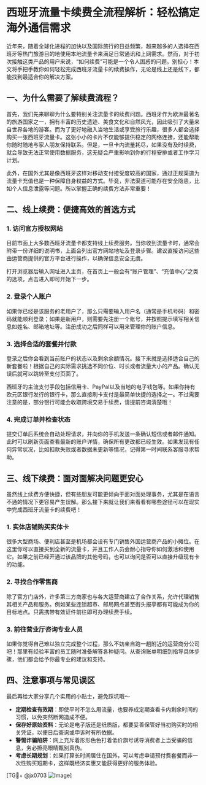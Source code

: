 # 西班牙流量卡续费全流程解析：轻松搞定海外通信需求

近年来，随着全球化进程的加快以及国际旅行的日益频繁，越来越多的人选择在西班牙等热门旅游目的地使用本地流量卡来满足日常通讯和上网需求。然而，对于初次接触这类产品的用户来说，“如何续费”可能是一个令人困惑的问题。别担心！本文将手把手教你如何轻松完成西班牙流量卡的续费操作，无论是线上还是线下，都能找到最适合你的解决方案。

## 一、为什么需要了解续费流程？

首先，我们先来聊聊为什么要特别关注流量卡的续费问题。西班牙作为欧洲最著名的旅游国家之一，拥有丰富的历史遗迹、美食文化和自然风光，因此吸引了大量来自世界各地的游客。而为了更好地融入当地生活或享受旅行乐趣，很多人都会选择购买一张西班牙流量卡。这张小小的卡片不仅能够提供稳定的网络连接，还能帮助你随时随地与家人朋友保持联系。但是，一旦卡内流量耗尽，如果没有及时续费，就会导致无法正常使用数据服务，这无疑会严重影响到你的行程安排或者工作学习计划。

此外，在国外尤其是像西班牙这样对移动支付接受度较高的国家，通过正规渠道为流量卡充值也是一种保障自身权益的方式。毕竟，非法渠道可能存在安全隐患，比如个人信息泄露等问题。所以掌握正确的续费方法非常重要！

## 二、线上续费：便捷高效的首选方式

### 1. 访问官方授权网站
目前市面上大多数西班牙流量卡都支持线上续费服务。当你收到流量卡时，通常会附带一份详细的说明书，上面会列出官方网站地址及登录步骤。建议直接访问这些由运营商提供的官方平台进行操作，以确保信息安全无虞。

打开浏览器后输入网址进入主页，在首页上一般会有“账户管理”、“充值中心”之类的选项，点击进入即可开始下一步。

### 2. 登录个人账户
如果你已经是该服务的老用户了，那么只需要输入用户名（通常是手机号码）和密码就能顺利登录；如果是新用户，则需要先注册一个账号，并按照提示填写相关信息如姓名、邮箱地址等。注册成功之后同样可以用来管理你的账户信息。

### 3. 选择合适的套餐并付款
登录之后你会看到当前账户的状态以及剩余余额情况。接下来就是选择适合自己的新套餐啦！根据自己的实际需求挑选不同价位、时长或者流量大小的产品。确认无误后就可以跳转至支付页面了。

西班牙的主流支付手段包括信用卡、PayPal以及当地的电子钱包等。如果你持有欧元区银行发行的银行卡，那么直接刷卡支付是最简单快捷的选择之一。不过需要注意的是，部分银行可能会收取跨境交易手续费，请提前咨询清楚哦！

### 4. 完成订单并检查状态
提交订单后系统会自动处理请求，并向你的手机发送一条确认短信或者邮件通知。此时可以刷新页面查看最新的账户详情，确保所有更改都已经生效。如果发现有任何异常状况，比如扣款失败或者数据未更新等情况，记得第一时间联系客服寻求帮助。

## 三、线下续费：面对面解决问题更安心

虽然线上续费方便快捷，但有些朋友可能更倾向于面对面处理事务，尤其是在语言不通的情况下更容易产生误解。那么接下来就让我们来看看有哪些途径可以在现实中完成西班牙流量卡的续费吧！

### 1. 实体店铺购买实体卡
很多大型商场、便利店甚至是机场都会设有专门销售外国运营商产品的小摊位。在这里你可以直接买到全新的流量卡，并且工作人员会耐心指导你如何激活和使用它。如果之前已经开通过该品牌的其他号码，也可以询问是否可以直接升级现有卡的功能。

### 2. 寻找合作零售商
除了官方门店外，许多第三方商家也与各大运营商建立了合作关系，允许代理销售其相关产品和服务。例如某些连锁超市、邮局网点甚至街头报亭都有可能成为你的目标地点。只需携带有效证件前往即可办理续费手续。

### 3. 前往营业厅咨询专业人员
如果你觉得自己难以独立完成整个过程，那么不妨亲自跑一趟附近的运营商分公司吧！那里有经验丰富的员工随时准备解答各种疑问。从查询账单明细到指导具体步骤，他们都会给予你最专业的建议和支持。

## 四、注意事项与常见误区

最后再给大家分享几个实用的小贴士，避免踩坑哦～

- **定期检查有效期**：即使平时不怎么用流量，也要养成定期查看卡内剩余时间的习惯，以免突然断网造成不便。
- **保存好原始资料**：无论是电子版还是纸质版，都要妥善保管好当初购买时的相关凭证，以便日后查询或申诉时有所依据。
- **警惕诈骗陷阱**：网上充斥着形形色色打着低价旗号诱导消费者上当受骗的信息，务必擦亮眼睛甄别真伪。
- **考虑长期规划**：如果打算长时间居住在国外，可以考虑申请预付费套餐而非一次性购买短期卡，这样既经济实惠又能获得更好的服务体验。

[TG💪+ @jx0703 ![Image](https://github.com/user-attachments/assets/dbca1d08-cadb-493c-b0ec-ad6f7a83f270)]